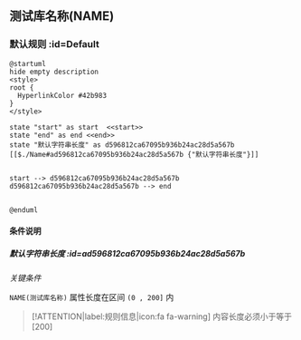 ## 测试库名称(NAME) <!-- {docsify-ignore-all} -->

   

### 默认规则 :id=Default

```plantuml
@startuml
hide empty description
<style>
root {
  HyperlinkColor #42b983
}
</style>

state "start" as start  <<start>>
state "end" as end <<end>>
state "默认字符串长度" as d596812ca67095b936b24ac28d5a567b [[$./Name#ad596812ca67095b936b24ac28d5a567b {"默认字符串长度"}]]


start --> d596812ca67095b936b24ac28d5a567b 
d596812ca67095b936b24ac28d5a567b --> end 


@enduml
```

#### 条件说明

##### 默认字符串长度 :id=ad596812ca67095b936b24ac28d5a567b


*关键条件*


`NAME(测试库名称)` 属性长度在区间 `(0 , 200]` 内

> [!ATTENTION|label:规则信息|icon:fa fa-warning]
> 内容长度必须小于等于[200]







